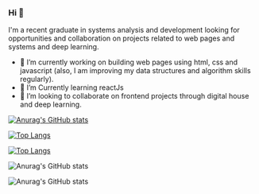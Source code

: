 
### Hi 👋
I'm a recent graduate in systems analysis and development looking for opportunities and collaboration on projects related to web pages and systems and deep learning.
- 🔭 I’m currently working on building web pages using html, css and javascript (also, I am improving my data structures and algorithm skills regularly).
- 🌱 I’m Currently learning reactJs
- 🤝 I’m looking to collaborate on frontend projects through digital house and deep learning. 

[![Anurag's GitHub stats](https://github-readme-stats.vercel.app/api?username=fau-33)](https://github.com/fau-33/github-readme-stats)

[![Top Langs](https://github-readme-stats.vercel.app/api/top-langs/?username=fau-33)](https://github.com/fau-33/github-readme-stats)

[![Top Langs](https://github-readme-stats.vercel.app/api/top-langs/?username=fau-33&exclude_repo=github-readme-stats,fau-33.github.io)](https://github.com/fau-33/github-readme-stats)

![Anurag's GitHub stats](https://github-readme-stats.vercel.app/api?username=fau-33&hide=contribs,prs)

![Anurag's GitHub stats](https://github-readme-stats.vercel.app/api?username=fau-33&show_icons=true)



